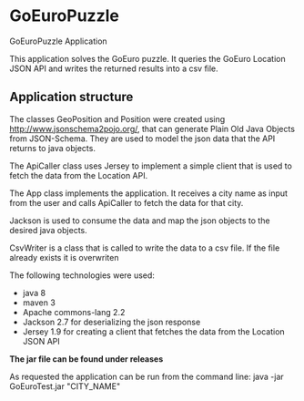 # GoEuroPuzzle
GoEuroPuzzle Application

This application solves the GoEuro puzzle. It queries the GoEuro Location JSON API and writes the returned results into a csv file.
## Application structure
The classes GeoPosition and Position were created using http://www.jsonschema2pojo.org/, that can generate Plain Old Java Objects from JSON-Schema.
They are used to model the json data that the API returns to java objects.

The ApiCaller class uses Jersey to implement a simple client that is used to fetch the data from the Location API.

The App class implements the application. 
It receives a city name as input from the user and calls ApiCaller to fetch the data for that city.

Jackson is used to consume the data and map the json objects to the desired java objects.

CsvWriter is a class that is called to write the data to a csv file. If the file already exists it is overwriten

The following technologies were used:
- java 8
- maven 3
- Apache commons-lang 2.2
- Jackson 2.7 for deserializing the json response
- Jersey 1.9 for creating a client that fetches the data from the Location JSON API


**The jar file can be found under releases**

As requested the application can be run from the command line: java -jar GoEuroTest.jar "CITY_NAME"
